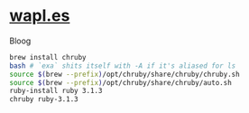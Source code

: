 # [wapl.es](https://wapl.es)

Bloog

```bash
brew install chruby
bash # `exa` shits itself with -A if it's aliased for ls
source $(brew --prefix)/opt/chruby/share/chruby/chruby.sh
source $(brew --prefix)/opt/chruby/share/chruby/auto.sh
ruby-install ruby 3.1.3
chruby ruby-3.1.3
```
